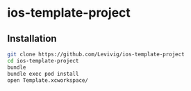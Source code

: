 # ios-template-project


## Installation

```sh
git clone https://github.com/Levivig/ios-template-project
cd ios-template-project
bundle
bundle exec pod install
open Template.xcworkspace/
```
